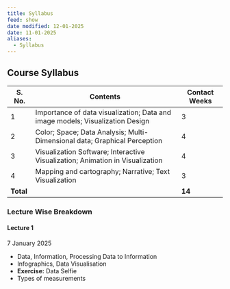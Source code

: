 ```yaml
---
title: Syllabus
feed: show
date modified: 12-01-2025
date: 11-01-2025
aliases:
  - Syllabus
---
```

## Course Syllabus

| **S. No.** | **Contents**                                                                  | **Contact Weeks** |
| ---------- | ----------------------------------------------------------------------------- | ----------------- |
| 1          | Importance of data visualization; Data and image models; Visualization Design | 3                 |
| 2          | Color; Space; Data Analysis; Multi-Dimensional data; Graphical Perception     | 4                 |
| 3          | Visualization Software; Interactive Visualization; Animation in Visualization | 4                 |
| 4          | Mapping and cartography; Narrative; Text Visualization                        | 3                 |
| **Total**  |                                                                               | **14**            |

### Lecture Wise Breakdown

#### Lecture 1 
7 January 2025
- Data, Information, Processing Data to Information
- Infographics, Data Visualisation
- **Exercise:** Data Selfie
- Types of measurements



